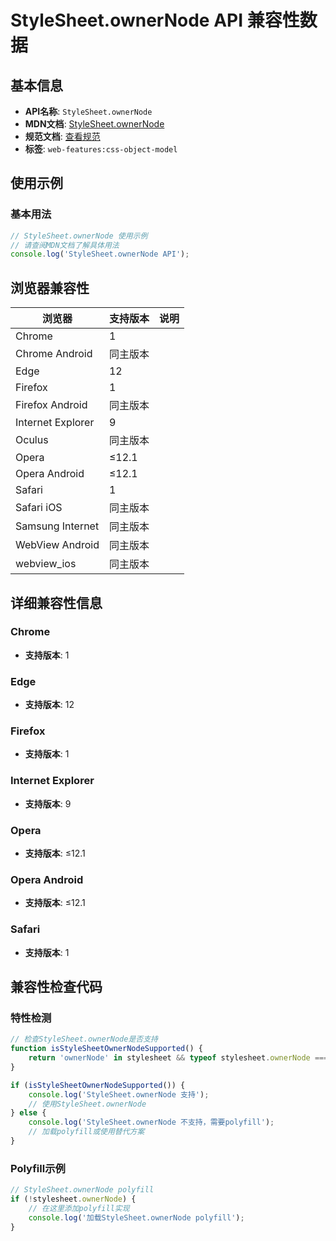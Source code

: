 # StyleSheet.ownerNode API 兼容性数据

## 基本信息

- **API名称**: `StyleSheet.ownerNode`
- **MDN文档**: [StyleSheet.ownerNode](https://developer.mozilla.org/docs/Web/API/StyleSheet/ownerNode)
- **规范文档**: [查看规范](https://drafts.csswg.org/cssom/#dom-stylesheet-ownernode)
- **标签**: `web-features:css-object-model`

## 使用示例

### 基本用法

```javascript
// StyleSheet.ownerNode 使用示例
// 请查阅MDN文档了解具体用法
console.log('StyleSheet.ownerNode API');
```

## 浏览器兼容性

| 浏览器 | 支持版本 | 说明 |
|--------|----------|------|
| Chrome | 1 |  |
| Chrome Android | 同主版本 |  |
| Edge | 12 |  |
| Firefox | 1 |  |
| Firefox Android | 同主版本 |  |
| Internet Explorer | 9 |  |
| Oculus | 同主版本 |  |
| Opera | ≤12.1 |  |
| Opera Android | ≤12.1 |  |
| Safari | 1 |  |
| Safari iOS | 同主版本 |  |
| Samsung Internet | 同主版本 |  |
| WebView Android | 同主版本 |  |
| webview_ios | 同主版本 |  |

## 详细兼容性信息

### Chrome

- **支持版本**: 1

### Edge

- **支持版本**: 12

### Firefox

- **支持版本**: 1

### Internet Explorer

- **支持版本**: 9

### Opera

- **支持版本**: ≤12.1

### Opera Android

- **支持版本**: ≤12.1

### Safari

- **支持版本**: 1

## 兼容性检查代码

### 特性检测

```javascript
// 检查StyleSheet.ownerNode是否支持
function isStyleSheetOwnerNodeSupported() {
    return 'ownerNode' in stylesheet && typeof stylesheet.ownerNode === 'function';
}

if (isStyleSheetOwnerNodeSupported()) {
    console.log('StyleSheet.ownerNode 支持');
    // 使用StyleSheet.ownerNode
} else {
    console.log('StyleSheet.ownerNode 不支持，需要polyfill');
    // 加载polyfill或使用替代方案
}
```

### Polyfill示例

```javascript
// StyleSheet.ownerNode polyfill
if (!stylesheet.ownerNode) {
    // 在这里添加polyfill实现
    console.log('加载StyleSheet.ownerNode polyfill');
}
```

